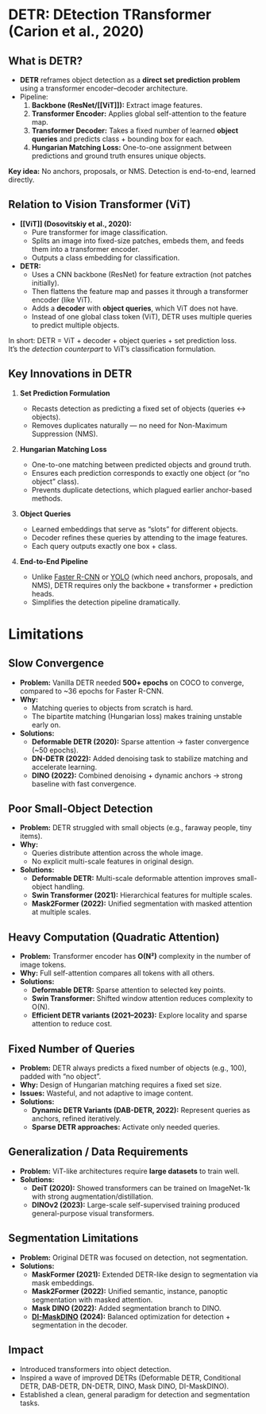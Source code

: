 # DETR: DEtection TRansformer (Carion et al., 2020)

## What is DETR?
- **DETR** reframes object detection as a **direct set prediction problem** using a transformer encoder–decoder architecture.
- Pipeline:
  1. **Backbone (ResNet/[[ViT]]):** Extract image features.
  2. **Transformer Encoder:** Applies global self-attention to the feature map.
  3. **Transformer Decoder:** Takes a fixed number of learned **object queries** and predicts class + bounding box for each.
  4. **Hungarian Matching Loss:** One-to-one assignment between predictions and ground truth ensures unique objects.

**Key idea:** No anchors, proposals, or NMS. Detection is end-to-end, learned directly.
## Relation to Vision Transformer (ViT)
- **[[ViT]] (Dosovitskiy et al., 2020):**
  - Pure transformer for image classification.
  - Splits an image into fixed-size patches, embeds them, and feeds them into a transformer encoder.
  - Outputs a class embedding for classification.
- **DETR:**
  - Uses a CNN backbone (ResNet) for feature extraction (not patches initially).
  - Then flattens the feature map and passes it through a transformer encoder (like ViT).
  - Adds a **decoder** with **object queries**, which ViT does not have.
  - Instead of one global class token (ViT), DETR uses multiple queries to predict multiple objects.

In short: DETR = ViT + decoder + object queries + set prediction loss.  
It’s the *detection counterpart* to ViT’s classification formulation.
## Key Innovations in DETR
1. **Set Prediction Formulation**
   - Recasts detection as predicting a fixed set of objects (queries ↔ objects).
   - Removes duplicates naturally — no need for Non-Maximum Suppression (NMS).

2. **Hungarian Matching Loss**
   - One-to-one matching between predicted objects and ground truth.
   - Ensures each prediction corresponds to exactly one object (or “no object” class).
   - Prevents duplicate detections, which plagued earlier anchor-based methods.

3. **Object Queries**
   - Learned embeddings that serve as “slots” for different objects.
   - Decoder refines these queries by attending to the image features.
   - Each query outputs exactly one box + class.

4. **End-to-End Pipeline**
   - Unlike [Faster R-CNN](rcnn-lineage.md) or [YOLO](yolo-family) (which need anchors, proposals, and NMS), DETR requires only the backbone + transformer + prediction heads.
   - Simplifies the detection pipeline dramatically.
# Limitations
## Slow Convergence
- **Problem:** Vanilla DETR needed **500+ epochs** on COCO to converge, compared to ~36 epochs for Faster R-CNN.
- **Why:** 
  - Matching queries to objects from scratch is hard.
  - The bipartite matching (Hungarian loss) makes training unstable early on.
- **Solutions:**
  - **Deformable DETR (2020):** Sparse attention → faster convergence (~50 epochs).
  - **DN-DETR (2022):** Added denoising task to stabilize matching and accelerate learning.
  - **DINO (2022):** Combined denoising + dynamic anchors → strong baseline with fast convergence.
## Poor Small-Object Detection
- **Problem:** DETR struggled with small objects (e.g., faraway people, tiny items).
- **Why:** 
  - Queries distribute attention across the whole image.
  - No explicit multi-scale features in original design.
- **Solutions:**
  - **Deformable DETR:** Multi-scale deformable attention improves small-object handling.
  - **Swin Transformer (2021):** Hierarchical features for multiple scales.
  - **Mask2Former (2022):** Unified segmentation with masked attention at multiple scales.
## Heavy Computation (Quadratic Attention)
- **Problem:** Transformer encoder has **O(N²)** complexity in the number of image tokens.
- **Why:** Full self-attention compares all tokens with all others.
- **Solutions:**
  - **Deformable DETR:** Sparse attention to selected key points.
  - **Swin Transformer:** Shifted window attention reduces complexity to O(N).
  - **Efficient DETR variants (2021–2023):** Explore locality and sparse attention to reduce cost.
## Fixed Number of Queries
- **Problem:** DETR always predicts a fixed number of objects (e.g., 100), padded with “no object”.
- **Why:** Design of Hungarian matching requires a fixed set size.
- **Issues:** Wasteful, and not adaptive to image content.
- **Solutions:**
  - **Dynamic DETR Variants (DAB-DETR, 2022):** Represent queries as anchors, refined iteratively.
  - **Sparse DETR approaches:** Activate only needed queries.
## Generalization / Data Requirements
- **Problem:** ViT-like architectures require **large datasets** to train well.
- **Solutions:**
  - **DeiT (2020):** Showed transformers can be trained on ImageNet-1k with strong augmentation/distillation.
  - **DINOv2 (2023):** Large-scale self-supervised training produced general-purpose visual transformers.
## Segmentation Limitations
- **Problem:** Original DETR was focused on detection, not segmentation.
- **Solutions:**
  - **MaskFormer (2021):** Extended DETR-like design to segmentation via mask embeddings.
  - **Mask2Former (2022):** Unified semantic, instance, panoptic segmentation with masked attention.
  - **Mask DINO (2022):** Added segmentation branch to DINO.
  - **[DI-MaskDINO](di-mask-dino.md) (2024):** Balanced optimization for detection + segmentation in the decoder.

## Impact
- Introduced transformers into object detection.
- Inspired a wave of improved DETRs (Deformable DETR, Conditional DETR, DAB-DETR, DN-DETR, DINO, Mask DINO, DI-MaskDINO).
- Established a clean, general paradigm for detection and segmentation tasks.
